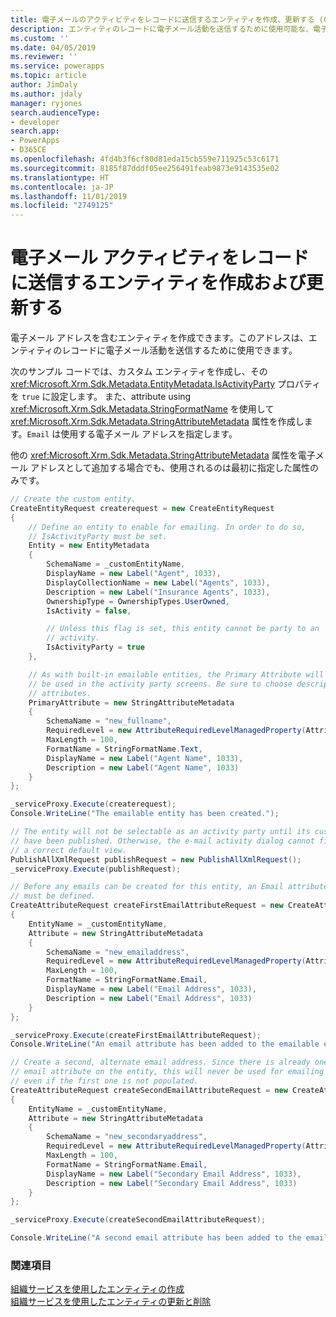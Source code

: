 ```yaml
---
title: 電子メールのアクティビティをレコードに送信するエンティティを作成、更新する (Common Data Service) | Microsoft Docs
description: エンティティのレコードに電子メール活動を送信するために使用可能な、電子メール アドレスを含むエンティティの作成について学習します。
ms.custom: ''
ms.date: 04/05/2019
ms.reviewer: ''
ms.service: powerapps
ms.topic: article
author: JimDaly
ms.author: jdaly
manager: ryjones
search.audienceType:
- developer
search.app:
- PowerApps
- D365CE
ms.openlocfilehash: 4fd4b3f6cf80d81eda15cb559e711925c53c6171
ms.sourcegitcommit: 8185f87dddf05ee256491feab9873e9143535e02
ms.translationtype: HT
ms.contentlocale: ja-JP
ms.lasthandoff: 11/01/2019
ms.locfileid: "2749125"
---
```

# <a name="create-and-update-an-entity-to-send-email-activities-to-records"></a>電子メール アクティビティをレコードに送信するエンティティを作成および更新する

電子メール アドレスを含むエンティティを作成できます。このアドレスは、エンティティのレコードに電子メール活動を送信するために使用できます。  
  
 次のサンプル コードでは、カスタム エンティティを作成し、その <xref:Microsoft.Xrm.Sdk.Metadata.EntityMetadata.IsActivityParty> プロパティを `true` に設定します。 また、attribute using <xref:Microsoft.Xrm.Sdk.Metadata.StringFormatName> を使用して <xref:Microsoft.Xrm.Sdk.Metadata.StringAttributeMetadata> 属性を作成します。`Email` は使用する電子メール アドレスを指定します。  
  
 他の <xref:Microsoft.Xrm.Sdk.Metadata.StringAttributeMetadata> 属性を電子メール アドレスとして追加する場合でも、使用されるのは最初に指定した属性のみです。  

```csharp
// Create the custom entity.
CreateEntityRequest createrequest = new CreateEntityRequest
{
    // Define an entity to enable for emailing. In order to do so,
    // IsActivityParty must be set.
    Entity = new EntityMetadata
    {
        SchemaName = _customEntityName,
        DisplayName = new Label("Agent", 1033),
        DisplayCollectionName = new Label("Agents", 1033),
        Description = new Label("Insurance Agents", 1033),
        OwnershipType = OwnershipTypes.UserOwned,
        IsActivity = false,

        // Unless this flag is set, this entity cannot be party to an
        // activity.
        IsActivityParty = true
    },

    // As with built-in emailable entities, the Primary Attribute will
    // be used in the activity party screens. Be sure to choose descriptive
    // attributes.
    PrimaryAttribute = new StringAttributeMetadata
    {
        SchemaName = "new_fullname",
        RequiredLevel = new AttributeRequiredLevelManagedProperty(AttributeRequiredLevel.None),
        MaxLength = 100,
        FormatName = StringFormatName.Text,
        DisplayName = new Label("Agent Name", 1033),
        Description = new Label("Agent Name", 1033)
    }
};

_serviceProxy.Execute(createrequest);
Console.WriteLine("The emailable entity has been created.");

// The entity will not be selectable as an activity party until its customizations
// have been published. Otherwise, the e-mail activity dialog cannot find
// a correct default view.
PublishAllXmlRequest publishRequest = new PublishAllXmlRequest();
_serviceProxy.Execute(publishRequest);

// Before any emails can be created for this entity, an Email attribute
// must be defined.
CreateAttributeRequest createFirstEmailAttributeRequest = new CreateAttributeRequest
{
    EntityName = _customEntityName,
    Attribute = new StringAttributeMetadata
    {
        SchemaName = "new_emailaddress",
        RequiredLevel = new AttributeRequiredLevelManagedProperty(AttributeRequiredLevel.None),
        MaxLength = 100,
        FormatName = StringFormatName.Email,
        DisplayName = new Label("Email Address", 1033),
        Description = new Label("Email Address", 1033)
    }
};

_serviceProxy.Execute(createFirstEmailAttributeRequest);
Console.WriteLine("An email attribute has been added to the emailable entity.");

// Create a second, alternate email address. Since there is already one 
// email attribute on the entity, this will never be used for emailing
// even if the first one is not populated.
CreateAttributeRequest createSecondEmailAttributeRequest = new CreateAttributeRequest
{
    EntityName = _customEntityName,
    Attribute = new StringAttributeMetadata
    {
        SchemaName = "new_secondaryaddress",
        RequiredLevel = new AttributeRequiredLevelManagedProperty(AttributeRequiredLevel.None),
        MaxLength = 100,
        FormatName = StringFormatName.Email,
        DisplayName = new Label("Secondary Email Address", 1033),
        Description = new Label("Secondary Email Address", 1033)
    }
};

_serviceProxy.Execute(createSecondEmailAttributeRequest);

Console.WriteLine("A second email attribute has been added to the emailable entity.");
```

### <a name="see-also"></a>関連項目

[組織サービスを使用したエンティティの作成](entity-operations-create.md)  
[組織サービスを使用したエンティティの更新と削除](entity-operations-update-delete.md)
